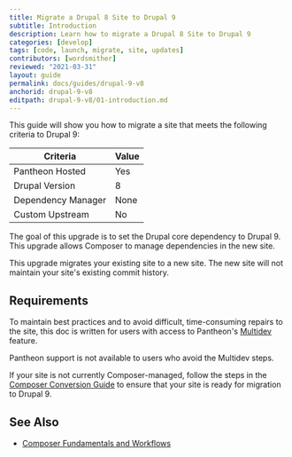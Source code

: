 ```yaml
---
title: Migrate a Drupal 8 Site to Drupal 9
subtitle: Introduction
description: Learn how to migrate a Drupal 8 Site to Drupal 9
categories: [develop]
tags: [code, launch, migrate, site, updates]
contributors: [wordsmither]
reviewed: "2021-03-31"
layout: guide
permalink: docs/guides/drupal-9-v8
anchorid: drupal-9-v8
editpath: drupal-9-v8/01-introduction.md
---
```


This guide will show you how to migrate a site that meets the following criteria to Drupal 9:

|Criteria|Value
|---|---
|Pantheon Hosted| Yes
|Drupal Version| 8
|Dependency Manager| None
|Custom Upstream| No

The goal of this upgrade is to set the Drupal core dependency to Drupal 9. This upgrade allows Composer to manage dependencies in the new site.

<Alert title="Note" type="info" >
This upgrade migrates your existing site to a new site. The new site will not maintain your site's existing commit history.
</Alert>

## Requirements

<Partial file="drupal-9/upgrade-site-requirements.md" />




<Alert title="Multidev Required" type="danger">

To maintain best practices and to avoid difficult, time-consuming repairs to the site, this doc is written for users with access to Pantheon's [Multidev](/multidev) feature.

Pantheon support is not available to users who avoid the Multidev steps.

</Alert>

If your site is not currently Composer-managed, follow the steps in the [Composer Conversion Guide](/guides/composer-convert) to ensure that your site is ready for migration to Drupal 9.


## See Also

- [Composer Fundamentals and Workflows](/guides/composer)
